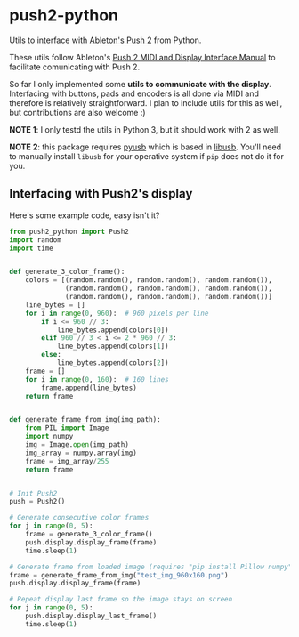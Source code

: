 # push2-python
Utils to interface with [Ableton's Push 2](https://www.ableton.com/en/push/) from Python.

These utils follow Ableton's [Push 2 MIDI and Display Interface Manual](https://github.com/Ableton/push-interface/blob/master/doc/AbletonPush2MIDIDisplayInterface.asc) to facilitate comunicating with Push 2.

So far I only implemented some **utils to communicate with the display**. Interfacing with buttons, pads and encoders is all done via MIDI and therefore is relatively straightforward. I plan to include utils for this as well, but contributions are also welcome :)

**NOTE 1**: I only testd the utils in Python 3, but it should work with 2 as well.

**NOTE 2**: this package requires [pyusb](https://github.com/pyusb/pyusb) which is based in [libusb](https://libusb.info/). You'll need to manually install `libusb` for your operative system if `pip` does not do it for you.


## Interfacing with Push2's display

Here's some example code, easy isn't it?

```python
from push2_python import Push2
import random
import time


def generate_3_color_frame():
    colors = [(random.random(), random.random(), random.random()),
              (random.random(), random.random(), random.random()),
              (random.random(), random.random(), random.random())]
    line_bytes = []
    for i in range(0, 960):  # 960 pixels per line
        if i <= 960 // 3:
            line_bytes.append(colors[0])
        elif 960 // 3 < i <= 2 * 960 // 3:
            line_bytes.append(colors[1])
        else:
            line_bytes.append(colors[2])
    frame = []
    for i in range(0, 160):  # 160 lines
        frame.append(line_bytes)
    return frame


def generate_frame_from_img(img_path):
    from PIL import Image
    import numpy
    img = Image.open(img_path)
    img_array = numpy.array(img)
    frame = img_array/255
    return frame


# Init Push2
push = Push2()

# Generate consecutive color frames
for j in range(0, 5):
    frame = generate_3_color_frame()
    push.display.display_frame(frame)
    time.sleep(1)

# Generate frame from loaded image (requires "pip install Pillow numpy")
frame = generate_frame_from_img("test_img_960x160.png")
push.display.display_frame(frame)

# Repeat display last frame so the image stays on screen
for j in range(0, 5):
    push.display.display_last_frame()
    time.sleep(1)
```
